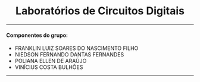 <h1 align="center">Laboratórios de Circuitos Digitais</h1>

---


#### Componentes do grupo:
- FRANKLIN LUIZ SOARES DO NASCIMENTO FILHO
- NIEDSON FERNANDO DANTAS FERNANDES
- POLIANA ELLEN DE ARAÚJO
- VINÍCIUS COSTA BULHÕES
---
### 